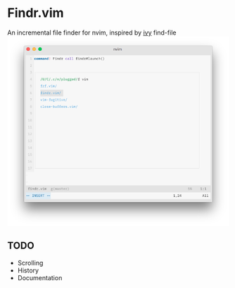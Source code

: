 # Findr.vim
An incremental file finder for nvim, inspired by [ivy](https://github.com/abo-abo/swiper) find-file
![Screenshot](screenshots/screenshot.png)

## TODO
* Scrolling
* History
* Documentation
